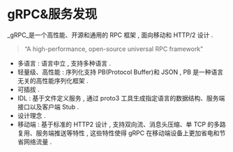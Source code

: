 # gRPC&服务发现

_gRPC_是一个高性能、开源和通用的 RPC 框架 , 面向移动和 HTTP/2 设计 .

> “A high-performance, open-source universal RPC framework”

* 多语言 : 语言中立 , 支持多种语言 . 
* 轻量级、高性能 : 序列化支持 PB\(Protocol Buffer\)和 JSON , PB 是一种语言无关的高性能序列化框架 . 
* 可插拔 . 
* IDL : 基于文件定义服务 , 通过 proto3 工具生成指定语言的数据结构、服务端接口以及客户端 Stub . 
* 设计理念 . 
* 移动端 : 基于标准的 HTTP2 设计 , 支持双向流、消息头压缩、单 TCP 的多路复用、服务端推送等特性 , 这些特性使得 gRPC 在移动端设备上更加省电和节省网络流量 . 



